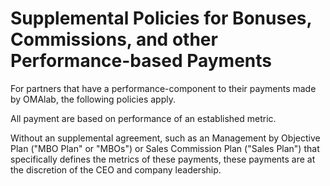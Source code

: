 # Supplemental Policies for Bonuses, Commissions, and other Performance-based Payments

For partners that have a performance-component to their payments made by OMAlab, the following policies apply.  

All payment are based on performance of an established metric. 

Without an supplemental agreement, such as an Management by Objective Plan \("MBO Plan" or "MBOs"\) or Sales Commission Plan \("Sales Plan"\) that specifically defines the metrics of these payments, these payments are at the discretion of the CEO and company leadership.  




